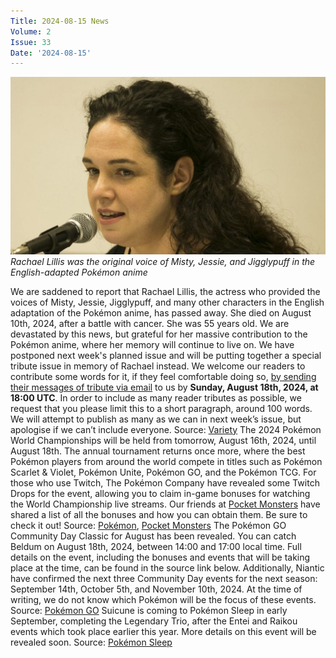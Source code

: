 ```yaml
---
Title: 2024-08-15 News
Volume: 2
Issue: 33
Date: '2024-08-15'
---
```


[![Rachael Lillis was the original voice of Misty, Jessie, and Jigglypuff in the English-adapted Pokémon anime](/web/images/rachael-lillis-was-the-original-voice-of-misty-jessie-and-jigglypuff-in-the-english-adapted-pokemon-.jpeg)](/web/images/rachael-lillis-was-the-original-voice-of-misty-jessie-and-jigglypuff-in-the-english-adapted-pokemon-.jpeg)*Rachael Lillis was the original voice of Misty, Jessie, and Jigglypuff in the English-adapted Pokémon anime*

We are saddened to report that Rachael Lillis, the actress who provided the voices of Misty, Jessie, Jigglypuff, and many other characters in the English adaptation of the Pokémon anime, has passed away. She died on August 10th, 2024, after a battle with cancer. She was 55 years old. We are devastated by this news, but grateful for her massive contribution to the Pokémon anime, where her memory will continue to live on.
We have postponed next week's planned issue and will be putting together a special tribute issue in memory of Rachael instead. We welcome our readers to contribute some words for it, if they feel comfortable doing so, [by sending their messages of tribute via email](mailto:johtotimesmail@gmail.com) to us by **Sunday, August 18th, 2024, at 18:00 UTC**. In order to include as many reader tributes as possible, we request that you please limit this to a short paragraph, around 100 words. We will attempt to publish as many as we can in next week’s issue, but apologise if we can’t include everyone.
Source: [Variety](https://variety.com/2024/tv/obituaries-people-news/rachael-lillis-dead-pokemon-misty-jessie-1236104010/)
The 2024 Pokémon World Championships will be held from tomorrow, August 16th, 2024, until August 18th. The annual tournament returns once more, where the best Pokémon players from around the world compete in titles such as Pokémon Scarlet & Violet, Pokémon Unite, Pokémon GO, and the Pokémon TCG. For those who use Twitch, The Pokémon Company have revealed some Twitch Drops for the event, allowing you to claim in-game bonuses for watching the World Championship live streams. Our friends at [Pocket Monsters](https://www.pocketmonsters.net/news/7817) have shared a list of all the bonuses and how you can obtain them. Be sure to check it out!
Source: [Pokémon](https://worlds.pokemon.com/en-us/), [Pocket Monsters](https://www.pocketmonsters.net/news/7817)
The Pokémon GO Community Day Classic for August has been revealed. You can catch Beldum on August 18th, 2024, between 14:00 and 17:00 local time. Full details on the event, including the bonuses and events that will be taking place at the time, can be found in the source link below.
Additionally, Niantic have confirmed the next three Community Day events for the next season: September 14th, October 5th, and November 10th, 2024. At the time of writing, we do not know which Pokémon will be the focus of these events.
Source: [Pokémon GO](https://pokemongolive.com/post/communityday-classic-beldum/)
Suicune is coming to Pokémon Sleep in early September, completing the Legendary Trio, after the Entei and Raikou events which took place earlier this year. More details on this event will be revealed soon.
Source: [Pokémon Sleep](https://www.pokemonsleep.net/en/news/313634383835373333373239383934343031/)